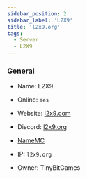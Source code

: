 ```yaml
---
sidebar_position: 2
sidebar_label: 'L2X9'
title: 'l2x9.org'
tags:
  - Server
  - L2X9
---
```


### General
* Name: L2X9
* Online: `Yes`
* Website: [l2x9.com](http://l2x9.com/)
* Discord: [l2x9.org](https://discord.com/invite/HhEuXZTdJU)
* [NameMC](https://namemc.com/server/l2x9.org)
* IP: `l2x9.org`

* Owner: TinyBitGames